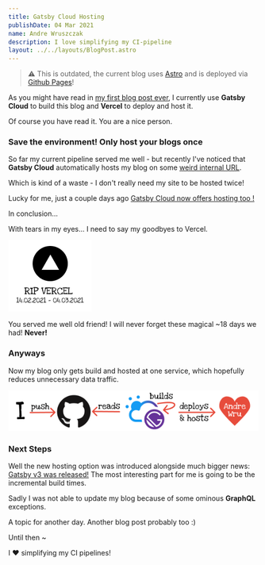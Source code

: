```yaml
---
title: Gatsby Cloud Hosting
publishDate: 04 Mar 2021
name: Andre Wruszczak
description: I love simplifying my CI-pipeline
layout: ../../layouts/BlogPost.astro
---
```


> ⚠️ This is outdated, the current blog uses [Astro](astro.build) and is deployed via [Github Pages](https://pages.github.com/)!

As you might have read in [my first blog post ever](/posts/valentines), I currently
use **Gatsby Cloud** to build this blog and **Vercel** to deploy and host it.

Of course you have read it. You are a nice person.

### Save the environment! Only host your blogs once

So far my current pipeline served me well - but recently I've noticed that **Gatsby Cloud** automatically hosts my blog
on some [weird internal URL](andrewru.gatsbyjs.io).

Which is kind of a waste - I don't really need my site to be hosted
twice!

Lucky for me, just a couple days ago [Gatsby Cloud now offers hosting too !](https://www.gatsbyjs.com/blog/introducing-gatsby-cloud-hosting/)

In conclusion...

With tears in my eyes... I need to say my goodbyes to Vercel.

![RipVercel](/assets/blog/gatsbycloud/ripVercel.png)

You served me well old friend! I will never forget these magical ~18 days we had! **Never!**

### Anyways

Now my blog only gets build and hosted at one service, which hopefully reduces unnecessary data traffic.

![new workflow](/assets/blog/gatsbycloud/newWorkflow.png)

### Next Steps

Well the new hosting option was introduced alongside much bigger news: [Gatsby v3 was released!](https://www.gatsbyjs.com/blog/gatsby-v3/)
The most interesting part for me is going to be the incremental build times.

Sadly I was not able to update my blog because of some ominous **GraphQL** exceptions.

A topic for another day. Another blog post probably too :)

Until then ~

I ❤ simplifying my CI pipelines!
